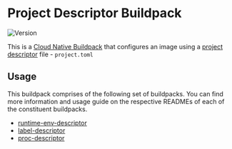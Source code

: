 # Project Descriptor Buildpack

![Version](https://img.shields.io/badge/dynamic/json?url=https://cnb-registry-api.herokuapp.com/api/v1/buildpacks/sam/project-descriptor&label=Version&query=$.latest.version)

This is a [Cloud Native Buildpack](https://buildpacks.io) that configures an image using a [project descriptor](https://github.com/buildpacks/spec/blob/main/extensions/project-descriptor.md#project-descriptor) file - `project.toml`

## Usage

This buildpack comprises of the following set of buildpacks. You can find more information and usage guide on the respective READMEs of each of the constituent buildpacks.

- [runtime-env-descriptor](https://github.com/samj1912/runtime-env-descriptor-buildpack)
- [label-descriptor](https://github.com/samj1912/label-descriptor-buildpack)
- [proc-descriptor](https://github.com/samj1912/proc-descriptor-buildpack)

